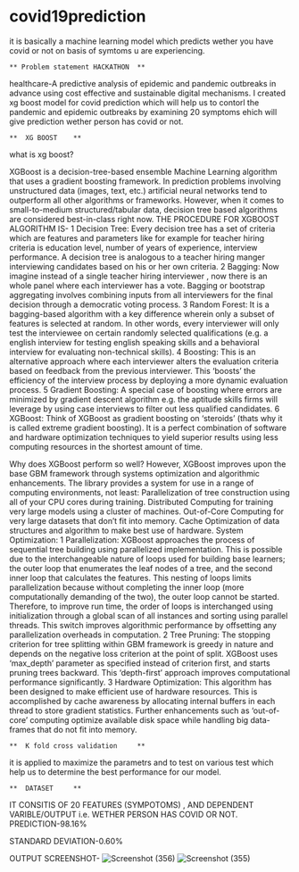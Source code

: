 # covid19prediction
it is basically a machine learning model which predicts wether you have covid or not on basis of symtoms u are experiencing.

	** Problem statement HACKATHON	** 
healthcare-A predictive analysis of epidemic and pandemic outbreaks in advance using cost effective and sustainable digital mechanisms.
I created xg boost model for covid prediction which will help us to contorl the pandemic and epidemic outbreaks by examining 20 symptoms ehich will give prediction wether person has covid or not.

	**  XG BOOST 	** 
what is xg boost?

XGBoost is a decision-tree-based ensemble Machine Learning algorithm that uses a gradient boosting framework. In prediction problems involving unstructured data (images, text, etc.) artificial neural networks tend to outperform all other algorithms or frameworks. However, when it comes to small-to-medium structured/tabular data, decision tree based algorithms are considered best-in-class right now. 
THE PROCEDURE FOR XGBOOST ALGORITHM IS-
1 Decision Tree: Every decision tree has a set of criteria which are features and parameters like for example  for teacher hiring criteria is education level, number of years of experience, interview performance. A decision tree is analogous to a teacher hiring manger interviewing candidates based on his or her own criteria.
2 Bagging: Now imagine instead of a single teacher hiring interviewer , now there is an whole panel where each interviewer has a vote. Bagging or bootstrap aggregating involves combining inputs from all interviewers for the final decision through a democratic voting process.
3 Random Forest: It is a bagging-based algorithm with a key difference wherein only a subset of features is selected at random. In other words, every interviewer will only test the interviewee on certain randomly selected qualifications (e.g. a english interview for testing english speaking skills and a behavioral interview for evaluating non-technical skills).
4 Boosting: This is an alternative approach where each interviewer alters the evaluation criteria based on feedback from the previous interviewer. This ‘boosts’ the efficiency of the interview process by deploying a more dynamic evaluation process.
5 Gradient Boosting: A special case of boosting where errors are minimized by gradient descent algorithm e.g. the aptitude skills firms will leverage by using case interviews to filter out less qualified candidates.
6 XGBoost: Think of XGBoost as gradient boosting on ‘steroids’ (thats why it is called extreme gradient boosting). It is a perfect combination of software and hardware optimization techniques to yield superior results using less computing resources in the shortest amount of time.


Why does XGBoost perform so well?
 However, XGBoost improves upon the base GBM framework through systems optimization and algorithmic enhancements.
The library provides a system for use in a range of computing environments, not least:
Parallelization of tree construction using all of your CPU cores during training.
Distributed Computing for training very large models using a cluster of machines.
Out-of-Core Computing for very large datasets that don’t fit into memory.
Cache Optimization of data structures and algorithm to make best use of hardware.
System Optimization:
1 Parallelization: XGBoost approaches the process of sequential tree building using parallelized implementation. This is possible due to the interchangeable nature of loops used for building base learners; the outer loop that enumerates the leaf nodes of a tree, and the second inner loop that calculates the features. This nesting of loops limits parallelization because without completing the inner loop (more computationally demanding of the two), the outer loop cannot be started. Therefore, to improve run time, the order of loops is interchanged using initialization through a global scan of all instances and sorting using parallel threads. This switch improves algorithmic performance by offsetting any parallelization overheads in computation.
2 Tree Pruning: The stopping criterion for tree splitting within GBM framework is greedy in nature and depends on the negative loss criterion at the point of split. XGBoost uses ‘max_depth’ parameter as specified instead of criterion first, and starts pruning trees backward. This ‘depth-first’ approach improves computational performance significantly.
3 Hardware Optimization: This algorithm has been designed to make efficient use of hardware resources. This is accomplished by cache awareness by allocating internal buffers in each thread to store gradient statistics. Further enhancements such as ‘out-of-core’ computing optimize available disk space while handling big data-frames that do not fit into memory.

	**  K fold cross validation   	**
  it is applied to maximize the parametrs and to test on various test which help us to determine the best performance for our model.

	**  DATASET 	** 
  IT CONSITIS OF 20 FEATURES (SYMPOTOMS) , AND DEPENDENT VARIBLE/OUTPUT i.e. WETHER PERSON HAS COVID OR NOT.
  PREDICTION-98.16%
  
  STANDARD DEVIATION-0.60%
  
   OUTPUT SCREENSHOT-
   ![Screenshot (356)](https://user-images.githubusercontent.com/90260133/137303744-ac0a2252-b1af-44c2-85b8-5cf897c4a1f6.png)
   ![Screenshot (355)](https://user-images.githubusercontent.com/90260133/137303972-ba2af60a-2765-4eae-9806-8c0c5f2f192c.png)
    
    
  
